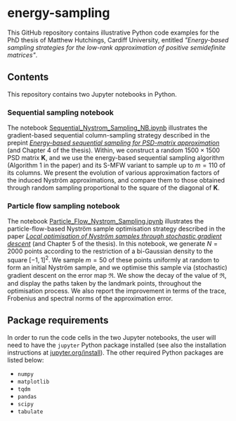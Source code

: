 # energy-sampling
This GitHub repository contains illustrative Python code examples for the PhD thesis of Matthew Hutchings, Cardiff University,
entitled *"Energy-based sampling strategies for the low-rank approximation of positive semidefinite matrices"*.

## Contents
This repository contains two Jupyter notebooks in Python.

### Sequential sampling notebook
The notebook [Sequential_Nystrom_Sampling_NB.ipynb](notebooks/Sequential_Nystrom_Sampling_NB.ipynb)
illustrates the gradient-based sequential column-sampling strategy described in the prepint [*Energy-based sequential sampling for PSD-matrix approximation*](https://hal.science/hal-04102664/)
(and Chapter 4 of the thesis).
Within, we construct a random $1500 \times 1500$ PSD matrix $\mathbf{K}$,
and we use the energy-based sequential sampling algorithm (Algorithm 1 in the paper) and its S-MFW variant to sample up to $m = 110$ of its columns.
We present the evolution of various approximation factors of the induced Nyström approximations,
and compare them to those obtained through random sampling proportional to the square of the diagonal of $\mathbf{K}$.

### Particle flow sampling notebook
The notebook [Particle_Flow_Nystrom_Sampling.ipynb](notebooks/Particle_Flow_Nystrom_Sampling.ipynb)
illustrates the particle-flow-based Nyström sample optimisation strategy described in the paper
[*Local optimisation of Nyström samples through stochastic gradient descent*](https://link.springer.com/chapter/10.1007/978-3-031-25599-1_10)
(and Chapter 5 of the thesis).
In this notebook, we generate $N = 2000$ points according to the restriction of a bi-Gaussian density to the square $[-1, 1]^{2}$.
We sample $m = 50$ of these points uniformly at random to form an initial Nyström sample,
and we optimise this sample via (stochastic) gradient descent on the error map $\mathfrak{R}$.
We show the decay of the value of $\mathfrak{R}$,
and display the paths taken by the landmark points,
throughout the optimisation process.
We also report the improvement in terms of the trace, Frobenius and spectral norms of the approximation error.

## Package requirements
In order to run the code cells in the two Jupyter notebooks, the user will need to have the `jupyter` Python package installed
(see also the installation instructions at [jupyter.org/install](jupyter.org/install)).
The other required Python packages are listed below:
* `numpy`
* `matplotlib`
* `tqdm`
* `pandas`
* `scipy`
* `tabulate`
